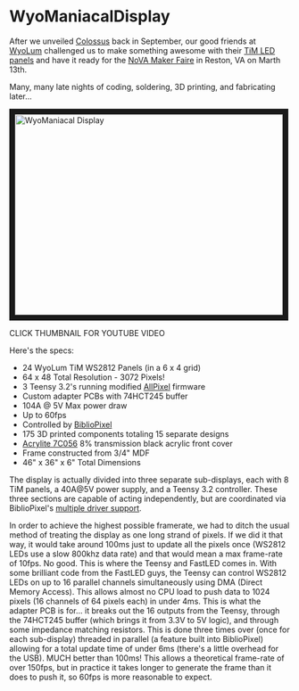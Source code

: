 # WyoManiacalDisplay

After we unveiled [Colossus](maniacallabs.com/Colossus) back in September, our good friends at [WyoLum](http://WyoLum.com) challenged us to make something awesome with their [TiM LED panels](http://www.seeedstudio.com/depot/TiM-p-1516.html) and have it ready for the [NoVA Maker Faire](http://makerfairenova.com/) in Reston, VA on Marth 13th.

Many, many late nights  of coding, soldering, 3D printing, and fabricating later...

<a href="http://www.youtube.com/watch?feature=player_embedded&v=9yjcHflWVkI
" target="_blank"><img src="http://img.youtube.com/vi/9yjcHflWVkI/0.jpg" 
alt="WyoManiacal Display" width="480" height="360" border="10" /></a>

CLICK THUMBNAIL FOR YOUTUBE VIDEO

Here's the specs:

- 24 WyoLum TiM WS2812 Panels (in a 6 x 4 grid)
- 64 x 48 Total Resolution - 3072 Pixels!
- 3 Teensy 3.2's running modified [AllPixel](maniacallabs.com/AllPixel) firmware
- Custom adapter PCBs with 74HCT245 buffer
- 104A @ 5V Max power draw
- Up to 60fps
- Controlled by [BiblioPixel](maniacallabs.com/BiblioPixel)
- 175 3D printed components totaling 15 separate designs
- [Acrylite 7C056](https://www.acrylite-shop.com/US/us/extruded-f0p5v3qaql1/acrylite-extruded-ff-grey-7c056-gt-ckhtgnt8efh~p.html) 8% transmission black acrylic front cover
- Frame constructed from 3/4" MDF
- 46" x 36" x 6" Total Dimensions

The display is actually divided into three separate sub-displays, each with 8 TiM panels, a 40A@5V power supply, and a Teensy 3.2 controller. These three sections are capable of acting independently, but are coordinated via BiblioPixel's [multiple driver support](https://github.com/ManiacalLabs/BiblioPixel/wiki/Multiple-Driver-Support).

In order to achieve the highest possible framerate, we had to ditch the usual method of treating the display as one long strand of pixels. If we did it that way, it would take around 100ms just to update all the pixels once (WS2812 LEDs use a slow 800khz data rate) and that would mean a max frame-rate of 10fps. No good. This is where the Teensy and FastLED comes in. With some brilliant code from the FastLED guys, the Teensy can control WS2812 LEDs on up to 16 parallel channels simultaneously using DMA (Direct Memory Access). This allows almost no CPU load to push data to 1024 pixels (16 channels of 64 pixels each) in under 4ms. This is what the adapter PCB is for... it breaks out the 16 outputs from the Teensy, through the 74HCT245 buffer (which brings it from 3.3V to 5V logic), and through some impedance matching resistors.  This is done three times over (once for each sub-display) threaded in parallel (a feature built into BiblioPixel) allowing for a total update time of under 6ms (there's a little overhead for the USB). MUCH better than 100ms! This allows a theoretical frame-rate of over 150fps, but in practice it takes longer to generate the frame than it does to push it, so 60fps is more reasonable to expect. 

